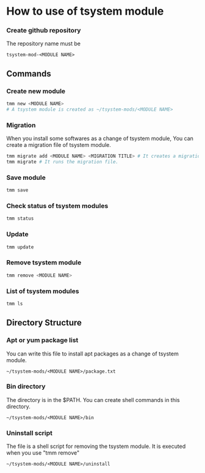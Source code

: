 # How to use of tsystem module

### Create github repository
The repository name must be 
```
tsystem-mod-<MODULE NAME>
```

## Commands
### Create new module
```bash
tmm new <MODULE NAME>
# A tsystem module is created as ~/tsystem-mods/<MODULE NAME>
```

### Migration
When you install some softwares as a change of tsystem module, You can create a migration file of tsystem module.
```bash
tmm migrate add <MODULE NAME> <MIGRATION TITLE> # It creates a migration file and edit it.
tmm migrate # It runs the migration file.
```

### Save module
```bash
tmm save
```

### Check status of tsystem modules
```bash
tmm status
```

### Update
```bash
tmm update
```

### Remove tsystem module
```bash
tmm remove <MODULE NAME>
```

### List of tsystem modules
```bash
tmm ls
```

## Directory Structure
### Apt or yum package list
You can write this file to install apt packages as a change of tsystem module.
```
~/tsystem-mods/<MODULE NAME>/package.txt
```

### Bin directory
The directory is in the $PATH. You can create shell commands in this directory.
```
~/tsystem-mods/<MODULE NAME>/bin
```

### Uninstall script
The file is a shell script for removing the tsystem module. It is executed when you use "tmm remove"
```
~/tsystem-mods/<MODULE NAME>/uninstall
```
